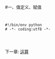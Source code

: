 #一、值定义、赋值

<pre><code>

#!/bin/env python
# -*- coding:utf8 -*-



</code></pre>


下一章: <a href="https://github.com/linjianzao/python-getting-started/blob/master/%E8%BF%90%E7%AE%97.md">运算</a>
